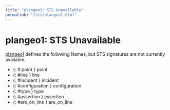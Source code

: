 ```yaml
---
title: "plangeo1: STS Unavailable"
permalink: "/sts/plangeo1.html"
---
```


# plangeo1: STS Unavailable


[plangeo1](/cd/plangeo1)
defines the following Names, but STS signatures are not currently available.


 *  {: # point  }  point 
 *  {: #line } line
 *  {: #incident } incident
 *  {: #configuration } configuration
 *  {: #type } type
 *  {: #assertion } assertion
 *  {: #are_on_line } are_on_line